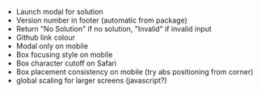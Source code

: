 - Launch modal for solution
- Version number in footer (automatic from package)
- Return "No Solution" if no solution, "Invalid" if invalid input
- Github link colour
- Modal only on mobile
- Box focusing style on mobile
- Box character cutoff on Safari
- Box placement consistency on mobile (try abs positioning from corner)
- global scaling for larger screens (javascript?)
